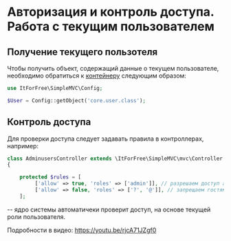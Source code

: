 
# Авторизация и контроль доступа. Работа с текущим пользователем


## Получение текущего пользотеля

Чтобы получить объект, содержащий данные о текущем пользователе, 
необходимо обратиться к [контейнеру](./Config.md) следующим образом:

```php
use ItForFree\SimpleMVC\Config;

$User = Config::getObject('core.user.class');
```


## Контроль доступа

Для проверки доступа следует задавать правила в контроллерах, например:
```php
class AdminusersController extends \ItForFree\SimpleMVC\mvc\Controller
{

    protected $rules = [
         ['allow' => true, 'roles' => ['admin']], // разрешаем доступ админу
         ['allow' => false, 'roles' => ['?', '@']], // запрещаем гостям и авторизованным пользователям без роли "админ"
    ];

```

-- ядро системы автоматичеки проверит доступ, на основе текущей роли пользователя.

Подробности в видео: https://youtu.be/rjcA71JZgf0


